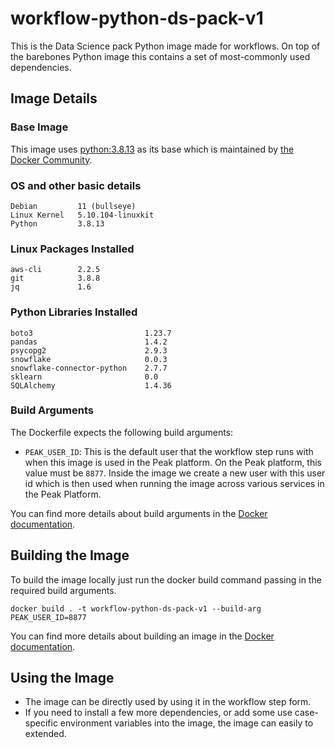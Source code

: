 # workflow-python-ds-pack-v1
This is the Data Science pack Python image made for workflows. On top of the barebones Python image this contains a set of most-commonly used dependencies.

## Image Details
### Base Image
This image uses [python:3.8.13](https://hub.docker.com/layers/python/library/python/3.8.13/images/sha256-bc07b023b1bf19aa43e8919bff2dcb9406cc2fcf83c1f7e472e4a87a2e4dd1ae?context=explore) as its base which is maintained by [the Docker Community](https://github.com/docker-library/python).

### OS and other basic details
```
Debian         11 (bullseye)
Linux Kernel   5.10.104-linuxkit
Python         3.8.13
```

### Linux Packages Installed
```
aws-cli        2.2.5
git            3.8.8
jq             1.6
```

### Python Libraries Installed
```
boto3                         1.23.7
pandas                        1.4.2
psycopg2                      2.9.3
snowflake                     0.0.3
snowflake-connector-python    2.7.7
sklearn                       0.0
SQLAlchemy                    1.4.36
```

### Build Arguments
The Dockerfile expects the following build arguments:
- `PEAK_USER_ID`: This is the default user that the workflow step runs with when this image is used in the Peak platform. On the Peak platform, this value must be `8877`. Inside the image we create a new user with this user id which is then used when running the image across various services in the Peak Platform.

You can find more details about build arguments in the [Docker documentation](https://docs.docker.com/engine/reference/commandline/build/#set-build-time-variables---build-arg).

## Building the Image
To build the image locally just run the docker build command passing in the required build arguments.
```
docker build . -t workflow-python-ds-pack-v1 --build-arg PEAK_USER_ID=8877
```
You can find more details about building an image in the [Docker documentation](https://docs.docker.com/engine/reference/commandline/build/).

## Using the Image
- The image can be directly used by using it in the workflow step form.
- If you need to install a few more dependencies, or add some use case-specific environment variables into the image, the image can easily to extended.
